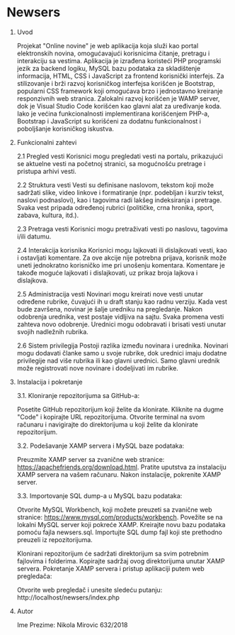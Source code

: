 # Newsers
1. Uvod

   Projekat "Online novine" je web aplikacija koja služi kao portal elektronskih novina, omogućavajući korisnicima čitanje, pretragu i interakciju sa vestima. Aplikacija je izrađena koristeći PHP programski jezik za backend logiku, MySQL bazu podataka za skladištenje informacija, HTML, CSS i JavaScript za frontend korisnički interfejs. Za stilizovanje i brži razvoj korisničkog interfejsa korišćen je Bootstrap, popularni CSS framework koji omogućava brzo i jednostavno kreiranje responzivnih web stranica. Zalokalni razvoj korišćen je WAMP server, dok je Visual Studio Code korišćen kao glavni alat za uređivanje koda. Iako je većina funkcionalnosti implementirana korišćenjem PHP-a, Bootstrap i JavaScript su korišćeni za dodatnu funkcionalnost i poboljšanje korisničkog iskustva.

2. Funkcionalni zahtevi

   2.1 Pregled vesti
   Korisnici mogu pregledati vesti na portalu, prikazujući se aktuelne vesti na početnoj stranici, sa mogućnošću pretrage i pristupa arhivi vesti.
   
   2.2 Struktura vesti
   Vesti su definisane naslovom, tekstom koji može sadržati slike, video linkove i formatiranje (npr. podebljan i kurziv tekst, naslovi podnaslovi), kao i tagovima radi lakšeg indeksiranja i pretrage. Svaka vest pripada određenoj rubrici (političke, crna hronika, sport, zabava, kultura, itd.).
   
   2.3 Pretraga vesti
   Korisnici mogu pretraživati vesti po naslovu, tagovima i/ili datumu.
   
   2.4 Interakcija korisnika
   Korisnici mogu lajkovati ili dislajkovati vesti, kao i ostavljati komentare. Za ove akcije nije potrebna prijava, korisnik može uneti jednokratno korisničko ime pri unošenju komentara. Komentare je takođe moguće lajkovati i dislajkovati, uz prikaz broja lajkova i dislajkova.
   
   2.5 Administracija vesti
   Novinari mogu kreirati nove vesti unutar određene rubrike, čuvajući ih u draft stanju kao radnu verziju. Kada vest bude završena, novinar je šalje uredniku na pregledanje. Nakon odobrenja urednika, vest postaje vidljiva na sajtu. Svaka promena vesti zahteva novo odobrenje. Urednici mogu odobravati i brisati vesti unutar svojih nadležnih rubrika.
   
   2.6 Sistem privilegija
   Postoji razlika između novinara i urednika. Novinari mogu dodavati članke samo u svoje rubrike, dok urednici imaju dodatne privilegije nad više rubrika ili kao glavni urednici. Samo glavni urednik može registrovati nove novinare i dodeljivati im rubrike.


3. Instalacija i pokretanje

   3.1. Kloniranje repozitorijuma sa GitHub-a:

   Posetite GitHub repozitorijum koji želite da klonirate.
   Kliknite na dugme "Code" i kopirajte URL repozitorijuma.
   Otvorite terminal na svom računaru i navigirajte do direktorijuma u koji želite da klonirate repozitorijum.

   3.2. Podešavanje XAMP servera i MySQL baze podataka:

   Preuzmite XAMP server sa zvanične web stranice: https://apachefriends.org/download.html.
   Pratite uputstva za instalaciju XAMP servera na vašem računaru.
   Nakon instalacije, pokrenite XAMP server.

   3.3. Importovanje SQL dump-a u MySQL bazu podataka:

   Otvorite MySQL Workbench, koji možete preuzeti sa zvanične web stranice: https://www.mysql.com/products/workbench.
   Povežite se na lokalni MySQL server koji pokreće XAMP.
   Kreirajte novu bazu podataka pomoću fajla newsers.sql.
   Importujte SQL dump fajl koji ste prethodno preuzeli iz repozitorijuma.

   Klonirani repozitorijum će sadržati direktorijum sa svim potrebnim fajlovima i folderima.
   Kopirajte sadržaj ovog direktorijuma unutar XAMP servera.
   Pokretanje XAMP servera i pristup aplikaciji putem web pregledača:

   Otvorite web pregledač i unesite sledeću putanju: http://localhost/newsers/index.php

5. Autor
   
   Ime Prezime: Nikola Mirovic 632/2018

